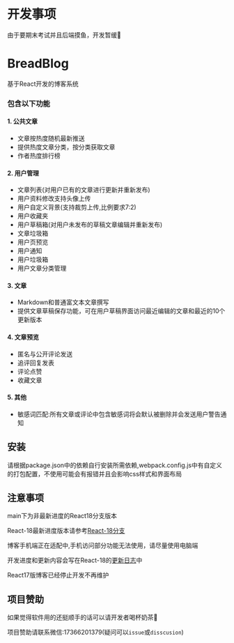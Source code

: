 # 开发事项
由于要期末考试并且后端摸鱼，开发暂缓🤒
# BreadBlog
基于React开发的博客系统

### 包含以下功能
#### 1. 公共文章
  * 文章按热度随机最新推送
  * 提供热度文章分类，按分类获取文章
  * 作者热度排行榜
#### 2. 用户管理
  * 文章列表(对用户已有的文章进行更新并重新发布)
  * 用户资料修改支持头像上传
  * 用户自定义背景(支持裁剪上传,比例要求7:2)
  * 用户收藏夹
  * 用户草稿箱(对用户未发布的草稿文章编辑并重新发布)
  * 文章垃圾箱
  * 用户页预览
  * 用户通知
  * 用户垃圾箱
  * 用户文章分类管理
#### 3. 文章
  * Markdown和普通富文本文章撰写
  * 提供文章草稿保存功能，可在用户草稿界面访问最近编辑的文章和最近的10个更新版本
#### 4. 文章预览
  * 匿名与公开评论发送
  * 追评回复发表
  * 评论点赞
  * 收藏文章
#### 5. 其他
  * 敏感词匹配:所有文章或评论中包含敏感词将会默认被删除并会发送用户警告通知
## 安装
 请根据package.json中的依赖自行安装所需依赖,webpack.config.js中有自定义的打包配置，不使用可能会有报错并且会影响css样式和界面布局
## 注意事项
 main下为非最新进度的React18分支版本
 
 React-18最新进度版本请参考[React-18分支](https://github.com/ChineseBread/BreadBlog/tree/React-18)
 
 博客手机端正在适配中,手机访问部分功能无法使用，请尽量使用电脑端
 
 开发进度和更新内容会写在React-18的[更新日志](https://github.com/ChineseBread/BreadBlog/blob/React-18/Update-Log.md)中
 
 React17版博客已经停止开发不再维护

## 项目赞助
如果觉得软件用的还挺顺手的话可以请开发者喝杯奶茶🤪

项目赞助请联系微信:17366201379(疑问可以`issue`或`disscusion`)
